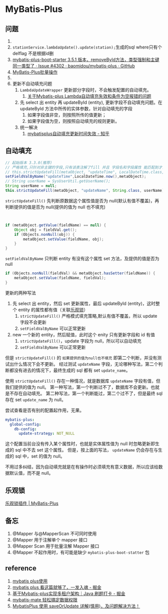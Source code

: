 # MyBatis-Plus

## 问题

1. 
2. `stationService.lambdaUpdate().update(station);`生成的sql where只有个delflag  不是根据id删  
3. [mybatis-plus-boot-starter 3.5.1 版本，removeById方法，类型强制和主键同一类型了 · Issue #4302 · baomidou/mybatis-plus · GitHub](https://github.com/baomidou/mybatis-plus/issues/4302)
4. [MyBatis-Plus批量操作](MyBatis-Plus批量操作.md)
5. 
6. 更新不自动填充问题
	1. `LambdaUpdateWrapper` 更新部分字段时，不会触发配置的自动填充。
		1. [关于Mybatis-plus Lambda自动填充失效和条件为空报错的问题](https://blog.csdn.net/assember/article/details/108617148)
	2. 先 select 出 entity 再 updateById (entity), 更新字段不自动填充问题。在 updateById 方法中所传的实体参数，针对自动填充的字段
		1. 如果字段值非空，则按照所传的值更新；
		2. 如果字段值为空，则按照自动填充的规则更新。
	3. 统一解决
		1. [mybatisplus自动填充更新时间失效 - 知乎](https://zhuanlan.zhihu.com/p/475613715)

## 自动填充
```java
// 起始版本 3.3.0(推荐)  
// 严格填充,只针对非主键的字段,只有该表注解了fill 并且 字段名和字段属性 能匹配到才会进行填充(严格模式填充策略,默认有值不覆盖,如果提供的值为null也不填充)  
// this.strictUpdateFill(metaObject, "updateTime", LocalDateTime.class, LocalDateTime.now());  
setFieldValByName("updateTime",LocalDateTime.now(),metaObject);  
// String userName = SysUserUtil.getUserName();  
String userName = null;  
this.strictUpdateFill(metaObject, "updateName", String.class, userName);
```

`strictUpdateFill()` 先判断原数据这个属性值是否为 null(默认有值不覆盖)，再判断提供的值是否为 null(提供的值为 null 也不填充)
```java 


if (metaObject.getValue(fieldName) == null) {  
    Object obj = fieldVal.get();  
    if (Objects.nonNull(obj)) {  
        metaObject.setValue(fieldName, obj);  
    }  
}
```

`setFieldValByName` 只判断 entity 有没有这个属性 set 方法，及提供的值是否为null
```Java
if (Objects.nonNull(fieldVal) && metaObject.hasSetter(fieldName)) {  
    metaObject.setValue(fieldName, fieldVal);  
}
```

更新的两种写法 
1. 先 select 出 entity，然后 set 更新属性，最后 updateById (entity)，这时整个 entity 的属性都有值（关联[乐观锁](MyBatis-Plus.md#乐观锁)）
	1. `strictUpdateFill()` 严格模式填充策略,默认有值不覆盖，所以 update 字段不会更新
	2. `setFieldValByName` 可以正常更新
2. new 一个新的 entity，然后赋值，此时这个 enity 只有更新字段和 id 有值
	1. `strictUpdateFill()`，update 字段为 null，所以可以自动填充
	2. `setFieldValByName` 可以正常更新

但是  `strictUpdateFill()` 的 `如果提供的值为null也不填充` 即第二个判断，并没有测试出什么情况下会不更新。
经过测试 `updateName` 字段，无论哪种写法，第二个判断都没有进去的情况下，最终生成的 sql 都有 set `update_name`。

使用 `strictUpdateFill()` 存在一种情况，就是数据库 `updateName` 字段有值，但我们提供的值为 null。
第一种写法，第一个判断过不了，数据库不会更新。也就是不存在自动填充。
第二种写法，第一个判断能过，第二个过不了，但是最终 sql 存在 set `update_name` 为 null。

尝试查看是否有别的配置起作用，无果。
```yaml
mybatis-plus:  
  global-config:  
    db-config:  
      update-strategy: NOT_NULL
```
这个配置当前台没有传入某个属性时，也就是实体属性值为 null 时忽略更新即生成的 sql 中不去 set 这个属性。
但是，按上面的写法， `updateName` 仍会存在与生成的 sql 中，set 的值为 null。


不用过多纠结，因为自动填充就是在有操作时必须填充有意义数据，所以应该给数据默认值，而不是 null。

## 乐观锁
[乐观锁插件 | MyBatis-Plus](https://baomidou.com/pages/0d93c0/)

## 备忘

1. @Mapper 与@MapperScan 不可同时使用
2. @Mapper 用于注解单个 mapper 接口
3. @Mapper Scan 用于批量注解 Mapper 接口
4. @Mapper 不起作用时，有可能是缺少 `mybatis-plus-boot-statter` 包


## reference
1. [mybatis plus使用](https://mp.weixin.qq.com/s?__biz=MzU2MTI4MjI0MQ==&mid=2247492292&idx=3&sn=4c7703a896eba59992bc85aea642adb7)
2. [mybatis plus 看这篇就够了，一发入魂 - 掘金](https://juejin.cn/post/6961721367846715428)
3. [基于Mybatis-plus实现多租户架构｜Java 刷题打卡 - 掘金](https://juejin.cn/post/6966770686652219406)
5. [mybatis-mate 轻松搞定数据权限](https://mp.weixin.qq.com/s/Wkd02LXL0_1ENbZCBz9_gg)
6. [MybatisPlus 使用 saveOrUpdate 详解(慎用)，及问题解决方法！](https://blog.csdn.net/weixin_45369440/article/details/116044771)